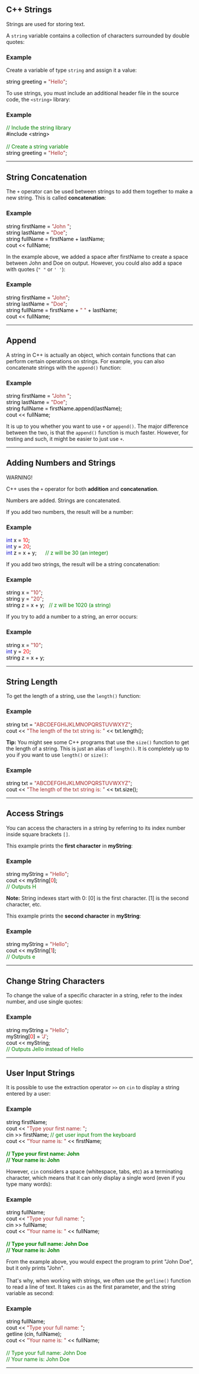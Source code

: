 <h2>C++ Strings</h2>

<p>Strings are used for storing text.</p>
<p>A <code class="w3-codespan">string</code> variable contains a collection of characters surrounded by double quotes:</p>
<div class="w3-example">
<h3>Example</h3>
<p>Create a variable of type <code class="w3-codespan">string</code> and assign it a value:</p>
<div class="w3-code notranslate javaHigh"><span class="javacolor" style="color:black"><span class="javanumbercolor" style="color:red">
</span>  string greeting = <span class="javastringcolor" style="color:brown">"Hello"</span>; </span></div>
</div>
<p>To use strings, you must include an additional header file in the source 
code, the <code class="w3-codespan">&lt;string&gt;</code> library:</p>
<div class="w3-example">
<h3>Example</h3>
<div class="w3-code notranslate javaHigh"><span class="javacolor" style="color:black"><span class="javanumbercolor" style="color:red">
</span>  <span class="commentcolor" style="color:green">// Include the string library<br></span>#include &lt;string&gt;<br><br><span class="commentcolor" style="color:green">// Create a string variable<br></span>string greeting = <span class="javastringcolor" style="color:brown">"Hello"</span>; </span></div>

</div>

<hr>

<h2>String Concatenation</h2>

<p>The <code class="w3-codespan">+</code> operator can be used between strings to add them together to make a new 
string. This is called <strong>concatenation</strong>:</p>
<div class="w3-example">
<h3>Example</h3>
<div class="w3-code notranslate javaHigh"><span class="javacolor" style="color:black"><span class="javanumbercolor" style="color:red">
</span>  string firstName = <span class="javastringcolor" style="color:brown">"John "</span>;<br>string lastName = <span class="javastringcolor" style="color:brown">"Doe"</span>;<br>string fullName = <span class="javanumbercolor" style="color:red">
</span>  firstName + lastName;<br>cout &lt;&lt; fullName; </span></div>

</div>
<p>In the example above, we added a space after firstName to create a space 
between John and Doe on output. However, you could also add a space with quotes (<code class="w3-codespan">" "</code> or <code class="w3-codespan">' '</code>):</p>
<div class="w3-example">
<h3>Example</h3>
<div class="w3-code notranslate javaHigh"><span class="javacolor" style="color:black"><span class="javanumbercolor" style="color:red">
</span>  string firstName = <span class="javastringcolor" style="color:brown">"John"</span>;<br>string lastName = <span class="javastringcolor" style="color:brown">"Doe"</span>;<br>string fullName = <span class="javanumbercolor" style="color:red">
</span>  firstName + <span class="javastringcolor" style="color:brown">" "</span> + lastName;<br>cout &lt;&lt; fullName; </span></div>

</div>
<hr>

<h2>Append</h2>
<p>A string in C++ is actually an object, which contain functions that can perform certain operations on strings. For example, you can also concatenate strings with the <code class="w3-codespan">append()</code> function:</p>
<div class="w3-example">
<h3>Example</h3>
<div class="w3-code notranslate javaHigh"><span class="javacolor" style="color:black"><span class="javanumbercolor" style="color:red">
</span>  string firstName = <span class="javastringcolor" style="color:brown">"John "</span>;<br>string lastName = <span class="javastringcolor" style="color:brown">"Doe"</span>;<br>string fullName = <span class="javanumbercolor" style="color:red">
</span>  firstName.<span class="javapropertycolor" style="color:black">append</span>(lastName);<br>cout &lt;&lt; fullName; </span></div>

</div>

<div class="w3-note w3-panel">
<p>It is up to you whether you want to use <code class="w3-codespan">+</code> or <code class="w3-codespan">append()</code>. The major difference between the two, is that the <code class="w3-codespan">append()</code> function is much faster. However, for testing and such, it might be easier to just use <code class="w3-codespan">+</code>.</p>
</div>

<hr>

<h2>Adding Numbers and Strings</h2>
<div class="w3-panel w3-warning">
<p>WARNING!</p>
 <p>C++ uses the <code class="w3-codespan">+</code> operator for both <strong>addition</strong> and 
 <strong>concatenation</strong>.</p>
 <p>Numbers are added. Strings are concatenated.</p>
</div>
<p>If you add two numbers, the result will be a number:</p>
<div class="w3-example">
<h3>Example</h3>
<div class="w3-code notranslate javaHigh"><span class="javacolor" style="color:black"><span class="javanumbercolor" style="color:red">
</span>  <span class="javakeywordcolor" style="color:mediumblue">int</span> x = <span class="javanumbercolor" style="color:red">10</span>;<br><span class="javanumbercolor" style="color:red">
</span>  <span class="javakeywordcolor" style="color:mediumblue">int</span> y = <span class="javanumbercolor" style="color:red">20</span>;<br><span class="javanumbercolor" style="color:red">
</span>  <span class="javakeywordcolor" style="color:mediumblue">int</span> z = x + y;&nbsp;&nbsp;&nbsp;&nbsp;&nbsp;&nbsp;<span class="commentcolor" style="color:green">// z will be 30 (an integer)
 </span></span></div>

</div>

<p>If you add two strings, the result will be a string concatenation:</p>
<div class="w3-example">
<h3>Example</h3>
<div class="w3-code notranslate javaHigh"><span class="javacolor" style="color:black"><span class="javanumbercolor" style="color:red">
</span>  string x = <span class="javastringcolor" style="color:brown">"10"</span>;<br><span class="javanumbercolor" style="color:red">
</span>  string y = <span class="javastringcolor" style="color:brown">"20"</span>;<br><span class="javanumbercolor" style="color:red">
</span>  string z = x + y;&nbsp;&nbsp; <span class="commentcolor" style="color:green">// z will be 1020 (a string)
 </span></span></div>

</div>

<p>If you try to add a number to a string, an error occurs:</p>
<div class="w3-example w3-pale-red">
<h3>Example</h3>
<div class="w3-code notranslate javaHigh w3-border-red"><span class="javacolor" style="color:black"><span class="javanumbercolor" style="color:red">
</span>  string x = <span class="javastringcolor" style="color:brown">"10"</span>;<br><span class="javanumbercolor" style="color:red">
</span>  <span class="javakeywordcolor" style="color:mediumblue">int</span> y = <span class="javanumbercolor" style="color:red">20</span>;<br><span class="javanumbercolor" style="color:red">
</span>  string z = x + y; </span></div>
</div>

<hr>

<h2>String Length</h2>
<p>To get the length of a string, use the <code class="w3-codespan">length()</code> function:</p>
<div class="w3-example">
<h3>Example</h3>
<div class="w3-code notranslate javaHigh"><span class="javacolor" style="color:black"><span class="javanumbercolor" style="color:red">
</span>  string txt = <span class="javastringcolor" style="color:brown">"ABCDEFGHIJKLMNOPQRSTUVWXYZ"</span>;<br>cout &lt;&lt; <span class="javastringcolor" style="color:brown">"The length of the txt 
  string is: "</span> &lt;&lt; txt.<span class="javapropertycolor" style="color:black">length</span>(); </span></div>

</div>

<p><strong>Tip:</strong> You might see some C++ programs that use the <code class="w3-codespan">size()</code> function to get the length of a string. This is 
just an alias of <code class="w3-codespan">length()</code>. It is completely up to you if you want to use <code class="w3-codespan">length()</code> or <code class="w3-codespan">size()</code>:</p>
<div class="w3-example">
<h3>Example</h3>
<div class="w3-code notranslate javaHigh"><span class="javacolor" style="color:black"><span class="javanumbercolor" style="color:red">
</span>  string txt = <span class="javastringcolor" style="color:brown">"ABCDEFGHIJKLMNOPQRSTUVWXYZ"</span>;<br>cout &lt;&lt; <span class="javastringcolor" style="color:brown">"The length of the txt 
  string is: "</span> &lt;&lt; txt.<span class="javapropertycolor" style="color:black">size</span>(); </span></div>

</div>
<hr>

<h2>Access Strings</h2>
<p>You can access the characters in a string by referring to its index number 
inside square brackets <code class="w3-codespan">[]</code>.</p>
<p>This example prints the <strong>first character</strong> in 
<strong>myString</strong>:</p>

<div class="w3-example">
<h3>Example</h3>
<div class="w3-code notranslate javaHigh"><span class="javacolor" style="color:black"><span class="javanumbercolor" style="color:red">
</span>  string <span class="javanumbercolor" style="color:red">
</span>  myString = <span class="javastringcolor" style="color:brown">"Hello"</span>;<br>cout &lt;&lt; myString[<span class="javanumbercolor" style="color:red">0</span>];<br><span class="commentcolor" style="color:green">// Outputs H<br></span><span class="javanumbercolor" style="color:red">
</span>  </span></div>

</div>

<div class="w3-note w3-panel">
<p><strong>Note:</strong> String indexes start with 0: [0] is the first character. [1] is the second 
character, etc.</p>
</div>

<p>This example prints the <strong>second character</strong> in 
<strong>myString</strong>:</p>

<div class="w3-example">
<h3>Example</h3>
<div class="w3-code notranslate javaHigh"><span class="javacolor" style="color:black"><span class="javanumbercolor" style="color:red">
</span>  string <span class="javanumbercolor" style="color:red">
</span>  myString = <span class="javastringcolor" style="color:brown">"Hello"</span>;<br>cout &lt;&lt; myString[<span class="javanumbercolor" style="color:red">1</span>];<br><span class="commentcolor" style="color:green">// Outputs e<br></span><span class="javanumbercolor" style="color:red">
</span>  </span></div>

</div>

<hr>

<h2>Change String Characters</h2>
<p>To change the value of a specific character in a string, refer to the index 
number, and use single quotes:</p>

<div class="w3-example">
<h3>Example</h3>
<div class="w3-code notranslate javaHigh"><span class="javacolor" style="color:black"><span class="javanumbercolor" style="color:red">
</span>  string <span class="javanumbercolor" style="color:red">
</span>  myString = <span class="javastringcolor" style="color:brown">"Hello"</span>;<br>myString[<span class="javanumbercolor" style="color:red">0</span>] = <span class="javastringcolor" style="color:brown">'J'</span>;<br>cout &lt;&lt; myString;<br><span class="commentcolor" style="color:green">// 
  Outputs Jello instead of Hello<br></span><span class="javanumbercolor" style="color:red">
</span>  </span></div>

</div>

<hr>

<h2>User Input Strings</h2>

<p>It is possible to use the extraction operator <code class="w3-codespan">&gt;&gt;</code> on <code class="w3-codespan">cin</code> to display a string entered by a user:</p>
<div class="w3-example">
<h3>Example</h3>
<div class="w3-code notranslate javaHigh"><span class="javacolor" style="color:black"><span class="javanumbercolor" style="color:red">
</span>  string firstName;<br>cout &lt;&lt; <span class="javastringcolor" style="color:brown">"Type your first name: "</span>; <br>cin &gt;&gt; <span class="javanumbercolor" style="color:red">
</span>  firstName; <span class="javanumbercolor" style="color:red">
</span>  <span class="commentcolor" style="color:green">// get user input from the keyboard<br></span>cout &lt;&lt; <span class="javastringcolor" style="color:brown">"Your name is: "</span> &lt;&lt; <span class="javanumbercolor" style="color:red">
</span>  firstName;<br><br><strong><span class="commentcolor" style="color:green">// Type your first name: John</span></strong><br></span><strong><span class="commentcolor" style="color:green">// Your name is: John</span></strong> </div>

</div>

<p>However, <code class="w3-codespan">cin</code> considers a space (whitespace, tabs, etc) as a terminating 
character, which means that it can only display a single word (even if you type 
many words):</p>
<div class="w3-example w3-pale-red">
<h3>Example</h3>
<div class="w3-code notranslate javaHigh w3-border-red"><span class="javacolor" style="color:black"><span class="javanumbercolor" style="color:red">
</span>  string fullName;<br>cout &lt;&lt; <span class="javastringcolor" style="color:brown">"Type your full name: "</span>; <br>cin &gt;&gt; <span class="javanumbercolor" style="color:red">
</span>  fullName;<br>cout &lt;&lt; <span class="javastringcolor" style="color:brown">"Your name is: "</span> &lt;&lt; <span class="javanumbercolor" style="color:red">
</span>  fullName;<br><br><strong><span class="commentcolor" style="color:green">// Type your full name: John Doe<br></span><span class="commentcolor" style="color:green">// Your name is: John</span></strong> </span></div>

</div>

<p>From the example above, you would expect the program to print "John Doe", but it only prints "John".<br><br> That's why, when working with strings, we often use the <code class="w3-codespan">getline()</code> 
function to read a line of text. It takes <code class="w3-codespan">cin</code> as the first parameter, and the string 
variable as second:</p>
<div class="w3-example">
<h3>Example</h3>
<div class="w3-code notranslate javaHigh"><span class="javacolor" style="color:black"><span class="javanumbercolor" style="color:red">
</span>  string fullName;<br>cout &lt;&lt; <span class="javastringcolor" style="color:brown">"Type your full name: "</span>; <br><span class="javanumbercolor" style="color:red">
</span>  getline (cin, fullName);<br>cout &lt;&lt; <span class="javastringcolor" style="color:brown">"Your name is: "</span> &lt;&lt; <span class="javanumbercolor" style="color:red">
</span>  fullName;<br><br><span class="commentcolor" style="color:green">// Type your full name: John Doe<br></span><span class="commentcolor" style="color:green">// Your name is: John Doe </span></span></div>

</div>
<hr>
